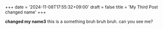 +++
date = '2024-11-08T17:55:32+09:00'
draft = false
title = 'My Third Post changed name'
+++

**changed my name3**
this is a something bruh bruh bruh.
can you see me?